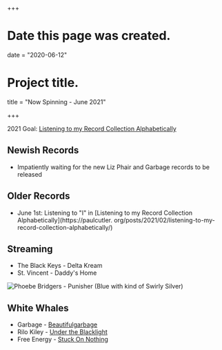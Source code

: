 +++
# Date this page was created.
date = "2020-06-12"

# Project title.
title = "Now Spinning - June 2021"

+++

2021 Goal:  [Listening to my Record Collection Alphabetically](https://paulcutler.org/posts/2021/02/listening-to-my-record-collection-alphabetically/)

## Newish Records
* Impatiently waiting for the new Liz Phair and Garbage records to be released

## Older Records
* June 1st: Listening to "I" in [Listening to my Record Collection Alphabetically](https://paulcutler.
  org/posts/2021/02/listening-to-my-record-collection-alphabetically/)

## Streaming
* The Black Keys - Delta Kream
* St. Vincent - Daddy's Home



![Phoebe Bridgers - Punisher (Blue with kind of Swirly Silver)](/img/punisher.jpg)

## White Whales
* Garbage - [Beautifulgarbage](https://www.discogs.com/Garbage-Beautifulgarbage/release/6193359)
* Rilo Kiley - [Under the Blacklight](https://www.discogs.com/Rilo-Kiley-Under-The-Blacklight/release/3077280)
* Free Energy - [Stuck On Nothing](https://www.discogs.com/Free-Energy-Stuck-On-Nothing/release/2260616)



